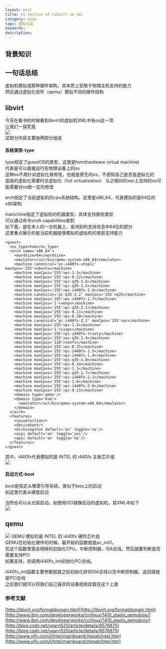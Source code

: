 ```yaml
---
layout: post
title: os section of libvirt vm_xml 
category: nova
tags: 虚拟化层
keywords: 
description: 
---
```


## 背景知识  ##

## 一句话总结 ##

虚拟机模拟成那种硬件架构，其本质上受限于物理主机支持的能力  
然后通过虚拟化软件（qemu）模拟不同的硬件结构  

## libvirt ##

今天在看书的时候看到libvirt的虚拟机XML中有os这一项  
让我们一探究竟  
![](http://i.imgur.com/EHt3nOb.png)  
这部分内容主要由两部分组成  

#### 系统类型-type  ####  

type规定了guestOS的类型，这里是hvm(hardware virtual machine)  
代表是可以直接运行在物理设备上的os  
这种os不用针对虚拟化做修改，也就是原生的os，不感知自己是否是虚拟化的  
底层的虚拟化需要时全虚拟化（full virtualization）
与之相对的xen上支持的os可能需要对os做一定的修改  

arch指定了当前虚拟机的cpu系统结构，这里是x86_64，代表模拟的是64位的x86架构  

mainchine指定了虚拟机的机器类型，具体支持那些类型  
可以通过命令virsh capabilities查到  
如下面，是在本人的一台机器上，查询到的支持信息中64位的部分  
这里重点展示的是当前机器能够模拟的虚拟机的类型支持能力  

    <guest>
      <os_type>hvm</os_type>
      <arch name='x86_64'>
        <wordsize>64</wordsize>
        <emulator>/usr/bin/qemu-system-x86_64</emulator>
        <machine canonical='pc-i440fx-utopic' maxCpus='255'>ubuntu</machine>
        <machine maxCpus='255'>pc-1.3</machine>
        <machine maxCpus='255'>pc-0.12</machine>
        <machine maxCpus='255'>pc-q35-1.6</machine>
        <machine maxCpus='255'>pc-q35-1.5</machine>
        <machine maxCpus='255'>pc-i440fx-1.6</machine>
        <machine canonical='pc-q35-2.2' maxCpus='255'>q35</machine>
        <machine maxCpus='255'>pc-i440fx-1.7</machine>
        <machine maxCpus='1'>xenpv</machine>
        <machine maxCpus='255'>pc-q35-2.1</machine>
        <machine maxCpus='255'>pc-0.11</machine>
        <machine maxCpus='255'>pc-0.10</machine>
        <machine canonical='pc-i440fx-2.2' maxCpus='255'>pc</machine>
        <machine maxCpus='255'>pc-1.2</machine>
        <machine maxCpus='1'>isapc</machine>
        <machine maxCpus='255'>pc-i440fx-trusty</machine>
        <machine maxCpus='255'>pc-q35-1.4</machine>
        <machine maxCpus='128'>xenfv</machine>
        <machine maxCpus='255'>pc-0.15</machine>
        <machine maxCpus='255'>pc-i440fx-1.5</machine>
        <machine maxCpus='255'>pc-i440fx-1.4</machine>
        <machine maxCpus='255'>pc-q35-2.0</machine>
        <machine maxCpus='255'>pc-0.14</machine>
        <machine maxCpus='255'>pc-1.1</machine>
        <machine maxCpus='255'>pc-q35-1.7</machine>
        <machine maxCpus='255'>pc-i440fx-2.1</machine>
        <machine maxCpus='255'>pc-1.0</machine>
        <machine maxCpus='255'>pc-i440fx-2.0</machine>
        <machine maxCpus='255'>pc-0.13</machine>
        <domain type='qemu'/>
        <domain type='kvm'>
          <emulator>/usr/bin/qemu-system-x86_64</emulator>
        </domain>
      </arch>
      <features>
        <cpuselection/>
        <deviceboot/>
        <disksnapshot default='on' toggle='no'/>
        <acpi default='on' toggle='yes'/>
        <apic default='on' toggle='no'/>
      </features>
    </guest>

其中，i440fx代表模拟的是 INTEL 的 i440fx 主板芯片组  
![](http://i.imgur.com/06gqgbD.png)

#### 启动方式-boot  ####

boot是指定从哪里引导系统，类似于bios上的启动  
如这里<boot dev='hd'/>代表从硬盘启动

当然也可以从光驱启动，如使用ISO镜像启动的虚拟机，其XML中如下  
![](http://i.imgur.com/jhY9Dfr.png)

## qemu ##

![](http://i.imgur.com/OpDkoC6.png)
QEMU 模拟的是 INTEL 的 i440fx 硬件芯片组  
QEMU在初始化硬件的时候，最开始的函数就是pc_init1。  
在这个函数里面会相继的初始化CPU，中断控制器，ISA总线，然后就要判断是否需要支持PCI  
如果支持，则调用i440fx_init初始化PCI总线。  

i440fx_init函数主要参数就是之前初始化好的ISA总线以及中断控制器，返回值就是PCI总线  
之后我们就可以将我们自己喜欢的设备统统挂载在这个上面  

### 参考文献 ###

[http://libvirt.org/formatdomain.html](http://libvirt.org/formatdomain.html)  
[http://www.ibm.com/developerworks/cn/linux/1410_qiaoly_qemubios/](http://www.ibm.com/developerworks/cn/linux/1410_qiaoly_qemubios/)  
[http://blog.csdn.net/yearn520/article/details/6576875](http://blog.csdn.net/yearn520/article/details/6576875)  
[http://www.yjfy.com/I/Intel/mainboardchipset/Intel.htm](http://www.yjfy.com/I/Intel/mainboardchipset/Intel.htm)  